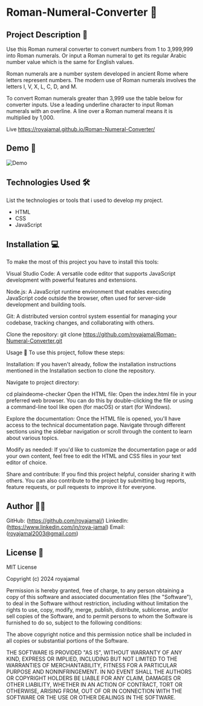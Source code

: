 # Roman-Numeral-Converter 🚀

## Project Description 📝

Use this Roman numeral converter to convert numbers from 1 to 3,999,999 into Roman numerals. Or input a Roman numeral to get its regular Arabic number value which is the same for English values.

Roman numerals are a number system developed in ancient Rome where letters represent numbers. The modern use of Roman numerals involves the letters I, V, X, L, C, D, and M.

To convert Roman numerals greater than 3,999 use the table below for converter inputs. Use a leading underline character to input Roman numerals with an overline. A line over a Roman numeral means it is multiplied by 1,000.

Live https://royajamal.github.io/Roman-Numeral-Converter/

## Demo 📸

![Demo]("https://github.com/royajamal/Roman-Numeral-Converter/)

## Technologies Used 🛠

List the technologies or tools that i  used to develop my project.  

- HTML
- CSS
- JavaScript

## Installation 💻
To make the most of this project you have to install this tools:

Visual Studio Code: A versatile code editor that supports JavaScript development with powerful features and extensions.

Node.js: A JavaScript runtime environment that enables executing JavaScript code outside the browser, often used for server-side development and building tools.

Git: A distributed version control system essential for managing your codebase, tracking changes, and collaborating with others.

Clone the repository:
git clone https://github.com/royajamal/Roman-Numeral-Converter.git


Usage 🎯 To use this project, follow these steps:

Installation: If you haven't already, follow the installation instructions mentioned in the Installation section to clone the repository.

Navigate to project directory:

cd plaindeome-checker Open the HTML file: Open the index.html file in your preferred web browser. You can do this by double-clicking the file or using a command-line tool like open (for macOS) or start (for Windows).

Explore the documentation: Once the HTML file is opened, you'll have access to the technical documentation page. Navigate through different sections using the sidebar navigation or scroll through the content to learn about various topics.

Modify as needed: If you'd like to customize the documentation page or add your own content, feel free to edit the HTML and CSS files in your text editor of choice.

Share and contribute: If you find this project helpful, consider sharing it with others. You can also contribute to the project by submitting bug reports, feature requests, or pull requests to improve it for everyone.



## Author 👩‍💻
GitHub: (https://github.com/royajamal/)
LinkedIn: (https://www.linkedin.com/in/roya-jamal)
Email: (royajamal2003@gmail.com)




## License 📜

MIT License

Copyright (c) 2024 royajamal

Permission is hereby granted, free of charge, to any person obtaining a copy
of this software and associated documentation files (the "Software"), to deal
in the Software without restriction, including without limitation the rights
to use, copy, modify, merge, publish, distribute, sublicense, and/or sell
copies of the Software, and to permit persons to whom the Software is
furnished to do so, subject to the following conditions:

The above copyright notice and this permission notice shall be included in all
copies or substantial portions of the Software.

THE SOFTWARE IS PROVIDED "AS IS", WITHOUT WARRANTY OF ANY KIND, EXPRESS OR
IMPLIED, INCLUDING BUT NOT LIMITED TO THE WARRANTIES OF MERCHANTABILITY,
FITNESS FOR A PARTICULAR PURPOSE AND NONINFRINGEMENT. IN NO EVENT SHALL THE
AUTHORS OR COPYRIGHT HOLDERS BE LIABLE FOR ANY CLAIM, DAMAGES OR OTHER
LIABILITY, WHETHER IN AN ACTION OF CONTRACT, TORT OR OTHERWISE, ARISING FROM,
OUT OF OR IN CONNECTION WITH THE SOFTWARE OR THE USE OR OTHER DEALINGS IN THE
SOFTWARE.